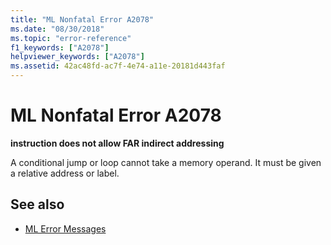 ```yaml
---
title: "ML Nonfatal Error A2078"
ms.date: "08/30/2018"
ms.topic: "error-reference"
f1_keywords: ["A2078"]
helpviewer_keywords: ["A2078"]
ms.assetid: 42ac48fd-ac7f-4e74-a11e-20181d443faf
---
```

# ML Nonfatal Error A2078

**instruction does not allow FAR indirect addressing**

A conditional jump or loop cannot take a memory operand. It must be given a relative address or label.

## See also

- [ML Error Messages](../../assembler/masm/ml-error-messages.md)

